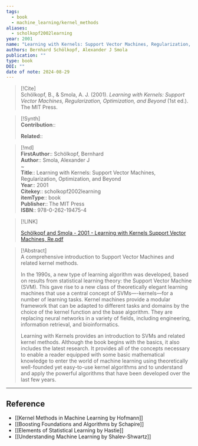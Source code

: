 ```yaml
---
tags:
  - book
  - machine_learning/kernel_methods
aliases:
  - scholkopf2002learning
year: 2001
name: "Learning with Kernels: Support Vector Machines, Regularization, Optimization, and Beyond"
authors: Bernhard Schölkopf, Alexander J Smola
publication: ""
type: book
DOI: ""
date of note: 2024-08-29
---
```


> [!Cite]  
> Schölkopf, B., & Smola, A. J. (2001). _Learning with Kernels: Support Vector Machines, Regularization, Optimization, and Beyond_ (1st ed.). The MIT Press.

>[!Synth]  
>**Contribution**::  
>  
>**Related**::   
>  
  
>[!md]  
> **FirstAuthor**:: Schölkopf, Bernhard  
> **Author**:: Smola, Alexander J  
~  
> **Title**:: Learning with Kernels: Support Vector Machines, Regularization, Optimization, and Beyond  
> **Year**:: 2001  
> **Citekey**:: scholkopf2002learning  
> **itemType**:: book  
> **Publisher**:: The MIT Press  
> **ISBN**:: 978-0-262-19475-4  

> [!LINK]  
> 
> [Schölkopf and Smola - 2001 - Learning with Kernels Support Vector Machines, Re.pdf](file:///home/lukexie/Documents/Papers/storage/AXS5I6FV/Schölkopf%20and%20Smola%20-%202001%20-%20Learning%20with%20Kernels%20Support%20Vector%20Machines,%20Re.pdf) 
>  

> [!Abstract]  
> A comprehensive introduction to Support Vector Machines and related kernel methods.
> 
> In the 1990s, a new type of learning algorithm was developed, based on results from statistical learning theory: the Support Vector Machine (SVM). This gave rise to a new class of theoretically elegant learning machines that use a central concept of SVMs—-kernels—for a number of learning tasks. Kernel machines provide a modular framework that can be adapted to different tasks and domains by the choice of the kernel function and the base algorithm. They are replacing neural networks in a variety of fields, including engineering, information retrieval, and bioinformatics.
> 
> Learning with Kernels provides an introduction to SVMs and related kernel methods. Although the book begins with the basics, it also includes the latest research. It provides all of the concepts necessary to enable a reader equipped with some basic mathematical knowledge to enter the world of machine learning using theoretically well-founded yet easy-to-use kernel algorithms and to understand and apply the powerful algorithms that have been developed over the last few years.  

-----
## Reference

- [[Kernel Methods in Machine Learning by Hofmann]]
- [[Boosting Foundations and Algorithms by Schapire]]
- [[Elements of Statistical Learning by Hastie]]
- [[Understanding Machine Learning by Shalev-Shwartz]]
